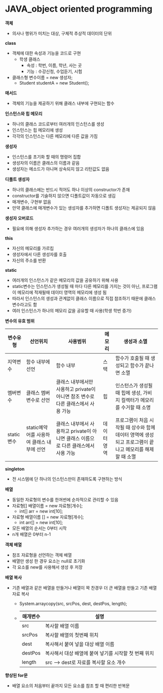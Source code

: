 # JAVA_object oriented programming

**객체**

- 의사나 행위가 미치는 대상, 구체적 추상적 데이터의 단위

**class**

- 객체에 대한 속성과 기능을 코드로 구현
  - 학생 클래스
    - 속성 : 학번, 이름, 학년, 사는 곳
    - 기능 : 수강신청, 수업듣기, 시험
- 클래스형 변수이름 = new 생성자;
  - Student studentA = new Student();

**매서드**

- 객체의 기능을 제공하기 위해 클래스 내부에 구현되는 함수

**인스턴스와 힙 메모리**

- 하나의 클래스 코드로부터 여러개의 인스턴스를 생성
- 인스턴스는 힙 메모리에 생성
- 각각의 인스턴스는 다른 메모리에 다른 값을 가짐

**생성자**

- 인스턴스를 초기화 할 때의 명령어 집합
- 생성자의 이름은 클래스의 이름과 같음
- 생성자는 메소드가 아니며 상속되지 않고 리턴값도 없음

**디폴트 생성자**

- 하나의 클래스에는 반드시 적어도 하나 이상의 constructor가 존재
- constructor를 기술하지 않으면 디폴트값이 자동으로 생김
- 매개변수, 구현부 없음
- 만약 클래스에 매개변수가 있는 생성자를 추가하면 디폴트 생성자는 제공되지 않음

**생성자 오버로드**

- 필요에 의해 생성자 추가하는 경우 여러개의 생성자가 하나의 클래스에 있음

**this**

- 자신의 메모리를 가르킴
- 생성자에서 다른 생성자를 호출
- 자신의 주소를 반환

**static**

- 여러개의 인스턴스가 같은 메모리의 값을 공유하기 위해 사용
- static변수는 인스턴스가 생성될 때 마다 다른 메모리를 가지는 것이 아닌, 프로그램이 메모리에 적재될때 데이터 영역의 메모리에 생성 됨
- 따라서 인스턴스의 생성과 관계없이 클래스 이름으로 직접 참조하기 때문에 클래스 변수라고도 함
- 여러 인스턴스가 하나의 메모리 값을 공유할 때 사용(학생 학번 증가)

**변수의 유효 범위**

| 변수유형   | 선언위치                                   | 사용범위                                                     | 메모리      | 생성과 소멸                                                  |
| ---------- | ------------------------------------------ | ------------------------------------------------------------ | ----------- | ------------------------------------------------------------ |
| 지역변수   | 함수 내부에 선언                           | 함수 내부                                                    | 스택        | 함수가 호출될 때 생성되고 함수가 끝나면 소멸                 |
| 멤버변수   | 클래스 멤버변수로 선언                     | 클래스 내부에서만 사용하고  private이 아니면 참조 변수로 다른 클래스에서 사용 가능 | 힙          | 인스턴스가 생성될 때 힙에 생성, 가비지 컬렉터가 메모리를 수거할 때 소명 |
| static변수 | static예약어를 사용하여 클래스 내부에 선언 | 클래스 내부에서 사용하고 private이 아니면 클래스 이름으로 다른 클래스에서 사용 가능 | 데이터 영역 | 프로그램이 처음 시작될 때 상수와 함께 데이터 영역에 생성되고 프로그램이 끝나고 메모리를 해제할 때 소멸 |

**singleton**

- 전 시스템에 단 하나의 인스턴스만이 존재하도록 구현하는 방식

**배열**

- 동일한 자료형의 변수를 한꺼번에 순차적으로 관리할 수 있음
- 자료형[] 배열이름 = new 자료형[개수];
  - int[] arr = new int[10];
- 자료형 배열이름 [] = new 자료형[개수];
  - int arr[] = new int[10];
- 모든 배열의 순서는 0부터 시작
- n개 배열은 0부터 n-1

**객체 배열**

- 참조 자료형을 선언하는 객체 배열
- 배열만 생성 한 경우 요소는 null로 초기화
- 각 요소를 new를 사용해서 생성 후 저장

**배열 복사**

- 기존 배열과 같은 배열을 만들거나 배열이 꽉 찬경우 더 큰 배열을 만들고 기존 배열 자료 복사

  - System.arraycopy(src, srcPos, dest, destPos, length);

  - | 매개변수 | 설명                                                 |
    | -------- | ---------------------------------------------------- |
    | src      | 복사할 배열 이름                                     |
    | srcPos   | 복사할 배열의 첫번째 위치                            |
    | dest     | 복사해서 붙여 넣을 대상 배열 이름                    |
    | destPos  | 복사해서 대상 배열에 붙여 넣기를 시작할 첫 번째 위치 |
    | length   | src --> dest로 자료를 복사할 요소 개수               |

**향상된 for문**

- 배열 요소의 처음부터 끝까지 모든 요소를 참조 할 때 편리한 반복문
